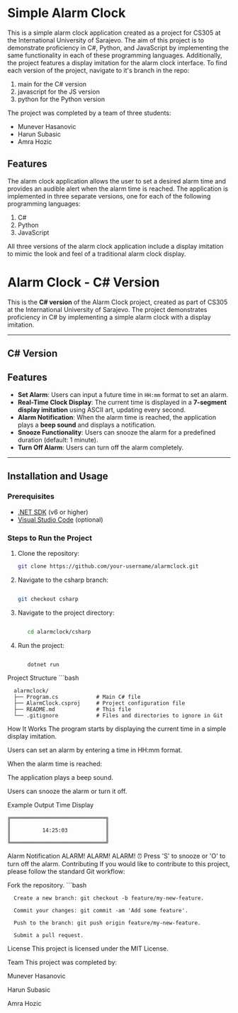 # Simple Alarm Clock

This is a simple alarm clock application created as a project for CS305 at the International University of Sarajevo. The aim of this project is to demonstrate proficiency in C#, Python, and JavaScript by implementing the same functionality in each of these programming languages. Additionally, the project features a display imitation for the alarm clock interface.
To find each version of the project, navigate to it's branch in the repo:
1. main for the C# version
2. javascript for the JS version
3. python for the Python version

The project was completed by a team of three students:
- Munever Hasanovic
- Harun Subasic
- Amra Hozic

## Features

The alarm clock application allows the user to set a desired alarm time and provides an audible alert when the alarm time is reached. The application is implemented in three separate versions, one for each of the following programming languages:

1. C#
2. Python
3. JavaScript

All three versions of the alarm clock application include a display imitation to mimic the look and feel of a traditional alarm clock display.

# Alarm Clock - C# Version

This is the **C# version** of the Alarm Clock project, created as part of CS305 at the International University of Sarajevo. The project demonstrates proficiency in C# by implementing a simple alarm clock with a display imitation.

---
## C# Version
## Features

- **Set Alarm**: Users can input a future time in `HH:mm` format to set an alarm.
- **Real-Time Clock Display**: The current time is displayed in a **7-segment display imitation** using ASCII art, updating every second.
- **Alarm Notification**: When the alarm time is reached, the application plays a **beep sound** and displays a notification.
- **Snooze Functionality**: Users can snooze the alarm for a predefined duration (default: 1 minute).
- **Turn Off Alarm**: Users can turn off the alarm completely.

---

## Installation and Usage

### Prerequisites
- [.NET SDK](https://dotnet.microsoft.com/download) (v6 or higher)
- [Visual Studio Code](https://code.visualstudio.com/) (optional)

### Steps to Run the Project
1. Clone the repository:
   ```bash
   git clone https://github.com/your-username/alarmclock.git
2. Navigate to the csharp branch:
      ```bash

   git checkout csharp
3. Navigate to the project directory:
   ```bash

      cd alarmclock/csharp
4. Run the project:
   ```bash

      dotnet run
Project Structure
      ```bash

      alarmclock/
      ├── Program.cs            # Main C# file
      ├── AlarmClock.csproj     # Project configuration file
      ├── README.md             # This file
      └── .gitignore            # Files and directories to ignore in Git
How It Works
The program starts by displaying the current time in a simple display imitation.

Users can set an alarm by entering a time in HH:mm format.

When the alarm time is reached:

The application plays a beep sound.

Users can snooze the alarm or turn it off.

Example Output
Time Display

    ╔══════════════════════════════╗
    ║                              ║
    ║          14:25:03            ║
    ║                              ║
    ╚══════════════════════════════╝
   
Alarm Notification
ALARM! ALARM! ALARM! ⏰
Press 'S' to snooze or 'O' to turn off the alarm.
Contributing
If you would like to contribute to this project, please follow the standard Git workflow:

Fork the repository.
      ```bash


      Create a new branch: git checkout -b feature/my-new-feature.

      Commit your changes: git commit -am 'Add some feature'.

      Push to the branch: git push origin feature/my-new-feature.

      Submit a pull request.

License
This project is licensed under the MIT License.

Team
This project was completed by:

Munever Hasanovic

Harun Subasic

Amra Hozic
